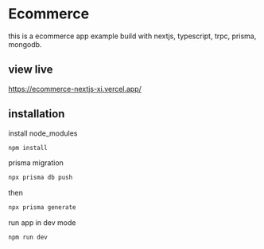 # Ecommerce
this is a ecommerce app example build with nextjs, typescript, trpc, prisma, mongodb.

## view live
https://ecommerce-nextjs-xi.vercel.app/

## installation
 
install node_modules
```sh
npm install
```

prisma migration
```sh
npx prisma db push
```
then

```sh
npx prisma generate
```

run app in dev mode
```sh
npm run dev
```
